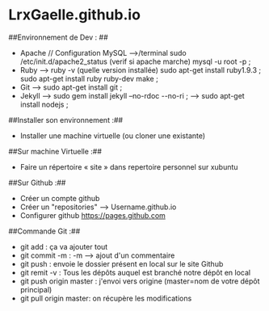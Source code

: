 LrxGaelle.github.io
===================
##Environnement de Dev : ##

- Apache // Configuration MySQL
  -->/terminal sudo /etc/init.d/apache2_status (verif si apache marche) mysql -u root -p ;
- Ruby
  --> ruby -v (quelle version installée) sudo apt-get install ruby1.9.3 ; sudo apt-get install ruby ruby-dev make ;
- Git
  --> sudo apt-get install git ;
- Jekyll
  --> sudo gem install jekyll –no-rdoc --no-ri ; 
  --> sudo apt-get install nodejs ;

##Installer son environnement :##

- Installer une machine virtuelle (ou cloner une existante)

##Sur machine Virtuelle :##

- Faire un répertoire « site » dans repertoire personnel sur xubuntu

##Sur Github :##

- Créer un compte github 
- Créer un "repositories" --> Username.github.io
- Configurer github https://pages.github.com

##Commande Git :##
- git add : ça va ajouter tout
- git commit -m : -m --> ajout d'un commentaire
- git push : envoie le dossier présent en local sur le site Github
- git remit -v : Tous les dépôts auquel est branché notre dépôt en local
- git push origin master : j'envoi vers origine (master=nom de votre dépôt principal)
- git pull origin master: on récupère les modifications
